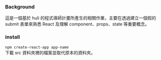 ### Background

這是一個基於 huli 的程式導師計畫所產生的相關作業，主要在透過建立一個假的 submit 表單來熟悉 React 及理解 component、props、state 等重要概念。

### install

`npm create-react-app app-name`  
下載 src 資料夾裡的檔案並取代原本的資料夾。
